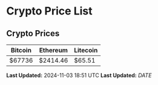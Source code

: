 # Crypto Price List

## Crypto Prices
| Bitcoin | Ethereum | Litecoin |
| ------- | -------- | -------- |
| $67736 | $2414.46 | $65.51 |
**Last Updated:** 2024-11-03 18:51 UTC
**Last Updated:** $DATE$
